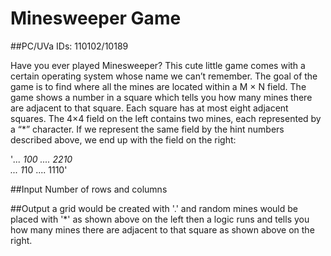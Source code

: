 # Minesweeper Game
##PC/UVa IDs: 110102/10189

Have you ever played Minesweeper? This cute little game comes with a certain operating
system whose name we can’t remember. The goal of the game is to find where
all the mines are located within a M × N field.
The game shows a number in a square which tells you how many mines there are
adjacent to that square. Each square has at most eight adjacent squares. The 4×4 field
on the left contains two mines, each represented by a “*” character. If we represent the
same field by the hint numbers described above, we end up with the field on the right:

'*...          *100
....          2210    
.*..          1*10
....          1110'

##Input
Number of rows and columns

##Output
a grid would be created with '.' and random mines would be placed with '*' as shown above on the left
then a logic runs and tells you how many mines there are adjacent to that square as shown above on the right.


